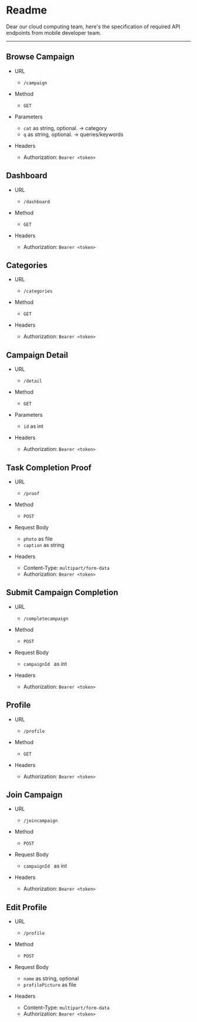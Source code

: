 # Readme

Dear our cloud computing team, here's the specification of required API endpoints from mobile developer team.

---

## Browse Campaign

- URL

  - `/campaign`

- Method

  - `GET`

- Parameters

  - `cat` as string, optional. -> category
  - `q` as string, optional. -> queries/keywords

- Headers
  - Authorization: `Bearer <token>`

## Dashboard

- URL

  - `/dashboard`

- Method

  - `GET`

- Headers
  - Authorization: `Bearer <token>`

## Categories

- URL

  - `/categories`

- Method

  - `GET`

- Headers
  - Authorization: `Bearer <token>`

## Campaign Detail

- URL

  - `/detail`

- Method

  - `GET`

- Parameters

  - `id` as int

- Headers
  - Authorization: `Bearer <token>`

## Task Completion Proof

- URL

  - `/proof`

- Method

  - `POST`

- Request Body

  - `photo` as file
  - `caption` as string

- Headers
  - Content-Type: `multipart/form-data`
  - Authorization: `Bearer <token>`

## Submit Campaign Completion

- URL

  - `/completecampaign`

- Method

  - `POST`

- Request Body

  - `campaignId ` as int

- Headers
  - Authorization: `Bearer <token>`

## Profile

- URL

  - `/profile`

- Method

  - `GET`

- Headers
  - Authorization: `Bearer <token>`

## Join Campaign

- URL

  - `/joincampaign`

- Method

  - `POST`

- Request Body

  - `campaignId ` as int

- Headers
  - Authorization: `Bearer <token>`

## Edit Profile

- URL

  - `/profile`

- Method

  - `POST`

- Request Body

  - `name` as string, optional
  - `profilePicture` as file

- Headers
  - Content-Type: `multipart/form-data`
  - Authorization: `Bearer <token>`
